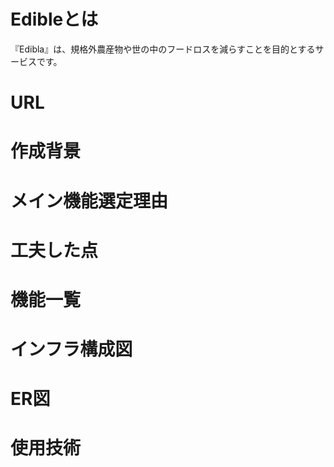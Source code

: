 # Edibleとは
『Edibla』は、規格外農産物や世の中のフードロスを減らすことを目的とするサービスです。

# URL

# 作成背景

# メイン機能選定理由

# 工夫した点

# 機能一覧

# インフラ構成図

# ER図

# 使用技術
